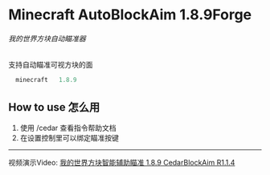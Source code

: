 # Minecraft AutoBlockAim 1.8.9Forge
###### 我的世界方块自动瞄准器
支持自动瞄准可视方块的面
```js
  minecraft   1.8.9
```
## How to use 怎么用
1. 使用 /cedar 查看指令帮助文档
1. 在设置控制里可以绑定瞄准按键

------------

视频演示Video:
[我的世界方块智能辅助瞄准 1.8.9 CedarBlockAim R1.1.4](https://www.bilibili.com/video/BV1sTp4eYEDg)

